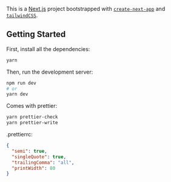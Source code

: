 This is a [Next.js](https://nextjs.org/) project bootstrapped with [`create-next-app`](https://github.com/vercel/next.js/tree/canary/packages/create-next-app) and 
 [`tailwindCSS`](https://tailwindcss.com/).

## Getting Started

First, install all the dependencies:
```bash
yarn
```

Then, run the development server:
```bash
npm run dev
# or
yarn dev
```


Comes with prettier:

```bash
yarn prettier-check
yarn prettier-write
```

.prettierrc:

```json
{
  "semi": true,
  "singleQuote": true,
  "trailingComma": "all",
  "printWidth": 80
}
```

